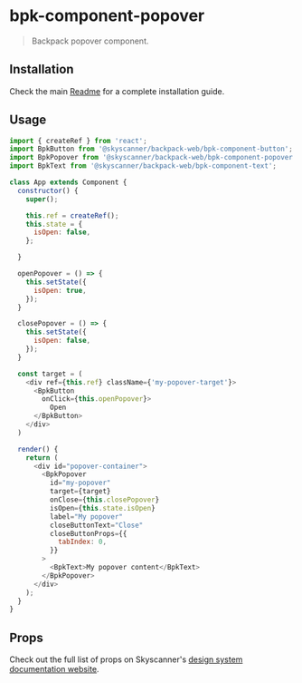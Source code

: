 # bpk-component-popover

> Backpack popover component.

## Installation

Check the main [Readme](https://github.com/skyscanner/backpack#usage) for a complete installation guide.

## Usage

```js
import { createRef } from 'react';
import BpkButton from '@skyscanner/backpack-web/bpk-component-button';
import BpkPopover from '@skyscanner/backpack-web/bpk-component-popover';
import BpkText from '@skyscanner/backpack-web/bpk-component-text';

class App extends Component {
  constructor() {
    super();

    this.ref = createRef();
    this.state = {
      isOpen: false,
    };

  }

  openPopover = () => {
    this.setState({
      isOpen: true,
    });
  }

  closePopover = () => {
    this.setState({
      isOpen: false,
    });
  }

  const target = (
    <div ref={this.ref} className={'my-popover-target'}>
      <BpkButton
        onClick={this.openPopover}>
          Open
      </BpkButton>
    </div>
  )

  render() {
    return (
      <div id="popover-container">
        <BpkPopover
          id="my-popover"
          target={target}
          onClose={this.closePopover}
          isOpen={this.state.isOpen}
          label="My popover"
          closeButtonText="Close"
          closeButtonProps={{
            tabIndex: 0,
          }}
        >
          <BpkText>My popover content</BpkText>
        </BpkPopover>
      </div>
    );
  }
}
```

## Props

Check out the full list of props on Skyscanner's [design system documentation website](https://www.skyscanner.design/latest/components/popover/web-ViBRNHX6#section-props-e0).
